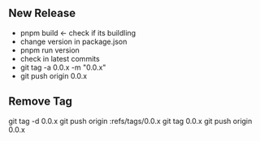 ## New Release
- pnpm build <- check if its buildling
- change version in package.json
- pnpm run version
- check in latest commits
- git tag -a 0.0.x -m "0.0.x"
- git push origin 0.0.x

## Remove Tag
git tag -d 0.0.x
git push origin :refs/tags/0.0.x
git tag 0.0.x
git push origin 0.0.x
